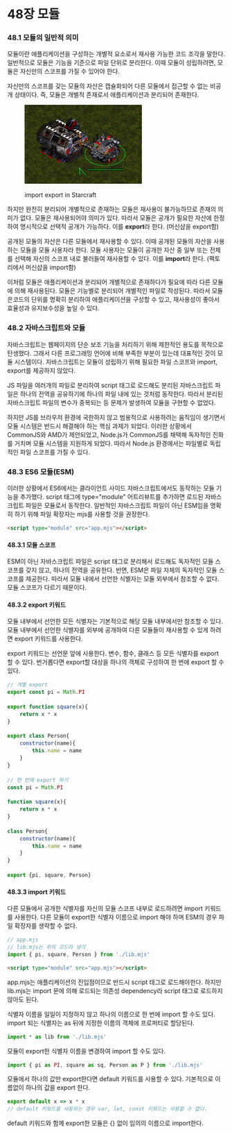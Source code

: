 # 48장 모듈

### 48.1 모듈의 일반적 의미

모듈이란 애플리케이션을 구성하는 개별적 요소로서 재사용 가능한 코드 조각을 말한다. 일반적으로 모듈은 기능을 기준으로 파일 단위로 분리한다. 이때 모듈이 성립하려면, 모듈은 자신만의 스코프를 가질 수 있어야 한다.

자신만의 스코프를 갖는 모듈의 자산은 캡슐화되어 다른 모듈에서 접근할 수 없는 비공개 상태이다. 즉, 모듈은 개별적 존재로서 애플리케이션과 분리되어 존재한다.

<figure><img src="../../.gitbook/assets/image (21) (2).png" alt=""><figcaption><p>import export in Starcraft</p></figcaption></figure>

하지만 완전히 분리되어 개별적으로 존재하는 모듈은 재사용이 불가능하므로 존재의 의미가 없다. 모듈은 재사용되어야 의미가 있다. 따라서 모듈은 공개가 필요한 자산에 한정하여 명시적으로 선택적 공개가 가능하다. 이를 **export**라 한다. (머신샵을 export함)

공개된 모듈의 자산은 다른 모듈에서 재사용할 수 있다. 이때 공개된 모듈의 자산을 사용하는 모듈을 모듈 사용자라 한다. 모듈 사용자는 모듈이 공개한 자산 중 일부 또는 전체를 선택해 자신의 스코프 내로 불러들여 재사용할 수 있다. 이를 **import**라 한다. (팩토리에서 머신샵을 import함)

이처럼 모듈은 애플리케이션과 분리되어 개별적으로 존재하다가 필요에 따라 다른 모듈에 의해 재사용된다. 모듈은 기능별로 분리되어 개별적인 파일로 작성된다. 따라서 모듈은코드의 단위를 명확히 분리하여 애플리케이션을 구성할 수 있고, 재사용성이 좋아서 효율성과 유지보수성을 높일 수 있다.



### 48.2 자바스크립트와 모듈

자바스크립트는 웹페이지의 단순 보조 기능을 처리하기 위해 제한적인 용도를 목적으로 탄생했다. 그래서 다른 프로그래밍 언어에 비해 부족한 부분이 있는데 대표적인 것이 모듈 시스템이다. 자바스크립트는 모듈이 성립하기 위해 필요한 파일 스코프와 import, export를 제공하지 않았다.

JS 파일을 여러개의 파일로 분리하여 script 태그로 로드해도 분리된 자바스크립트 파일은 하나의 전역을 공유하기에 하나의 파일 내에 있는 것처럼 동작한다. 따라서 분리된 자바스크립트 파일의 변수가 중복되는 등 문제가 발생하여 모듈을 구현할 수 없었다.

하지만 JS를 브라우저 환경에 국한하지 않고 범용적으로 사용하려는 움직임이 생기면서 모듈 시스템은 반드시 해결해야 하는 핵심 과제가 되었다. 이러한 상황에서 CommonJS와 AMD가 제안되었고, Node.js가 CommonJS를 채택해 독자적인 진화를 거치며 모듈 시스템을 지원하게 되었다. 따라서 Node.js 환경에서는 파일별로 독립적인 파일 스코프를 가질 수 있다.



### 48.3 ES6 모듈(ESM)

이러한 상황에서 ES6에서는 클라이언트 사이드 자바스크립트에서도 동작하는 모듈 기능을 추가했다. script 태그에 type="module" 어트리뷰트를 추가하면 로드된 자바스크립트 파일은 모듈로서 동작한다. 일반적인 자바스크립트 파일이 아닌 ESM임을 명확히 하기 위해 파일 확장자는 mjs를 사용할 것을 권장한다.

```html
<script type="module" src="app.mjs"></script>
```



#### 48.3.1 모듈 스코프

ESM이 아닌 자바스크립트 파일은 script 태그로 분리해서 로드해도 독자적인 모듈 스코프를 갖지 않고, 하나의 전역을 공유한다. 반면, ESM은 파일 자체의 독자적인 모듈 스코프를 제공한다. 따라서 모듈 내에서 선언한 식별자는 모듈 외부에서 참조할 수 없다. 모듈 스코프가 다르기 때문이다.



#### 48.3.2 export 키워드

모듈 내부에서 선언한 모든 식별자는 기본적으로 해당 모듈 내부에서만 참조할 수 있다. 모듈 내부에서 선언한 식별자를 외부에 공개하여 다른 모듈들이 재사용할 수 있게 하려면 export 키워드를 사용한다.

export 키워드는 선언문 앞에 사용한다. 변수, 함수, 클래스 등 모든 식별자를 export 할 수 있다. 번거롭다면 export할 대상을 하나의 객체로 구성하여 한 번에 export 할 수 있다.

```javascript
// 개별 export
export const pi = Math.PI

export function square(x){
    return x * x
}

export class Person{
    constructor(name){
        this.name = name
    }
}

// 한 번에 export 하기
const pi = Math.PI

function square(x){
    return x * x
}

class Person{
    constructor(name){
        this.name = name
    }
}

export {pi, square, Person}
```



#### 48.3.3 import 키워드

다른 모듈에서 공개한 식별자를 자신의 모듈 스코프 내부로 로드하려면 import 키워드를 사용한다. 다른 모듈이 export한 식별자 이름으로 import 해야 하며 ESM의 경우 파일 확장자를 생략할 수 없다.

```javascript
// app.mjs
// lib.mjs는 위의 코드라 생각
import { pi, square, Person } from './lib.mjs'
```

```html
<script type="module" src="app.mjs"></script>
```

app.mjs는 애플리케이션의 진입점이므로 반드시 script 태그로 로드해야한다. 하지만 lib.mjs는 import 문에 의해 로드되는 의존성 dependency라 script 태그로 로드하지 않아도 된다.

식별자 이름을 일일이 지정하지 않고 하나의 이름으로 한 번에 import 할 수도 있다. import 되는 식별자는 as 뒤에 지정한 이름의 객체에 프로퍼티로 할당된다.

```javascript
import * as lib from './lib.mjs'
```

모듈이 export한 식별자 이름을 변경하여 import 할 수도 있다.

```javascript
import { pi as PI, square as sq, Person as P } from './lib.mjs'
```

모듈에서 하나의 값만 export한다면 default 키워드를 사용할 수 있다. 기본적으로 이름없이 하나의 값을 export 한다.

```javascript
export default x => x * x
// default 키워드를 사용하는 경우 var, let, const 키워드는 사용할 수 없다.
```

default 키워드와 함께 export한 모듈은 {} 없이 임의의 이름으로 import한다.

